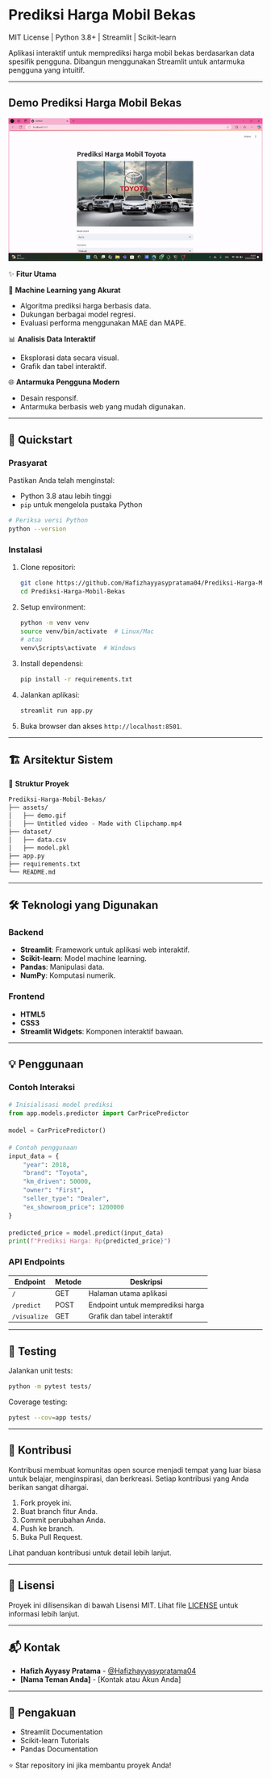 # Prediksi Harga Mobil Bekas

MIT License | Python 3.8+ | Streamlit | Scikit-learn

Aplikasi interaktif untuk memprediksi harga mobil bekas berdasarkan data spesifik pengguna. Dibangun menggunakan Streamlit untuk antarmuka pengguna yang intuitif.

---

## Demo Prediksi Harga Mobil Bekas

![Demo Video](demo.gif)

✨ **Fitur Utama**

🧠 **Machine Learning yang Akurat**

- Algoritma prediksi harga berbasis data.
- Dukungan berbagai model regresi.
- Evaluasi performa menggunakan MAE dan MAPE.

📊 **Analisis Data Interaktif**

- Eksplorasi data secara visual.
- Grafik dan tabel interaktif.

🌐 **Antarmuka Pengguna Modern**

- Desain responsif.
- Antarmuka berbasis web yang mudah digunakan.

---

## 🚀 Quickstart

### Prasyarat

Pastikan Anda telah menginstal:

- Python 3.8 atau lebih tinggi
- `pip` untuk mengelola pustaka Python

```bash
# Periksa versi Python
python --version
```

### Instalasi

1. Clone repositori:

   ```bash
   git clone https://github.com/Hafizhayyasypratama04/Prediksi-Harga-Mobil-Bekas.git
   cd Prediksi-Harga-Mobil-Bekas
   ```

2. Setup environment:

   ```bash
   python -m venv venv
   source venv/bin/activate  # Linux/Mac
   # atau
   venv\Scripts\activate  # Windows
   ```

3. Install dependensi:

   ```bash
   pip install -r requirements.txt
   ```

4. Jalankan aplikasi:

   ```bash
   streamlit run app.py
   ```

5. Buka browser dan akses `http://localhost:8501`.

---

## 🏗️ Arsitektur Sistem

📁 **Struktur Proyek**

```
Prediksi-Harga-Mobil-Bekas/
├── assets/
│   ├── demo.gif
│   ├── Untitled video - Made with Clipchamp.mp4
├── dataset/
│   ├── data.csv
│   ├── model.pkl
├── app.py
├── requirements.txt
└── README.md
```

---

## 🛠️ Teknologi yang Digunakan

### Backend

- **Streamlit**: Framework untuk aplikasi web interaktif.
- **Scikit-learn**: Model machine learning.
- **Pandas**: Manipulasi data.
- **NumPy**: Komputasi numerik.

### Frontend

- **HTML5**
- **CSS3**
- **Streamlit Widgets**: Komponen interaktif bawaan.

---

## 💡 Penggunaan

### Contoh Interaksi

```python
# Inisialisasi model prediksi
from app.models.predictor import CarPricePredictor

model = CarPricePredictor()

# Contoh penggunaan
input_data = {
    "year": 2018,
    "brand": "Toyota",
    "km_driven": 50000,
    "owner": "First",
    "seller_type": "Dealer",
    "ex_showroom_price": 1200000
}

predicted_price = model.predict(input_data)
print(f"Prediksi Harga: Rp{predicted_price}")
```

### API Endpoints

| Endpoint     | Metode | Deskripsi                        |
| ------------ | ------ | -------------------------------- |
| `/`          | GET    | Halaman utama aplikasi           |
| `/predict`   | POST   | Endpoint untuk memprediksi harga |
| `/visualize` | GET    | Grafik dan tabel interaktif      |

---

## 🧪 Testing

Jalankan unit tests:

```bash
python -m pytest tests/
```

Coverage testing:

```bash
pytest --cov=app tests/
```

---

## 🤝 Kontribusi

Kontribusi membuat komunitas open source menjadi tempat yang luar biasa untuk belajar, menginspirasi, dan berkreasi. Setiap kontribusi yang Anda berikan sangat dihargai.

1. Fork proyek ini.
2. Buat branch fitur Anda.
3. Commit perubahan Anda.
4. Push ke branch.
5. Buka Pull Request.

Lihat panduan kontribusi untuk detail lebih lanjut.

---

## 📄 Lisensi

Proyek ini dilisensikan di bawah Lisensi MIT. Lihat file [LICENSE](LICENSE) untuk informasi lebih lanjut.

---

## 📬 Kontak

- **Hafizh Ayyasy Pratama** - [@Hafizhayyasypratama04](https://github.com/Hafizhayyasypratama04)
- **[Nama Teman Anda]** - [Kontak atau Akun Anda]

---

## 🙏 Pengakuan

- Streamlit Documentation
- Scikit-learn Tutorials
- Pandas Documentation

⭐️ Star repository ini jika membantu proyek Anda!

